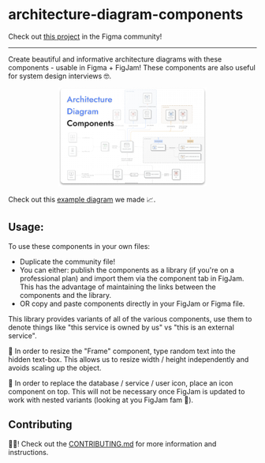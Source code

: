 # architecture-diagram-components
Check out [this project](https://www.figma.com/community/file/989635781221754599) in the Figma community! 

---

Create beautiful and informative architecture diagrams with these components - usable in Figma + FigJam! These components are also useful for system design interviews 🤓.

<p align="center">
  <a href="https://www.figma.com/community/file/989635781221754599">
    <img alt="Architecture Diagram Thumbnail" height="200" width="300" src="./thumbnail.png">
  </a>
</p>

Check out this [example diagram](https://www.figma.com/community/file/989634471195357925?fuid=839190457814534351) we made 📈.

## Usage:
To use these components in your own files:

* Duplicate the community file!
* You can either: publish the components as a library (if you're on a professional plan) and import them via the component tab in FigJam. This has the advantage of maintaining the links between the components and the library.
* OR copy and paste components directly in your FigJam or Figma file.

This library provides variants of all of the various components, use them to denote things like "this service is owned by us" vs "this is an external service".

🚨 In order to resize the "Frame" component, type random text into the hidden text-box. This allows us to resize width / height independently and avoids scaling up the object.

🚨 In order to replace the database / service / user icon, place an icon component on top. This will not be necessary once FigJam is updated to work with nested variants (looking at you FigJam fam 👀).

## Contributing
🙏🏻! Check out the [CONTRIBUTING.md](./CONTRIBUTING.md) for more information and instructions.